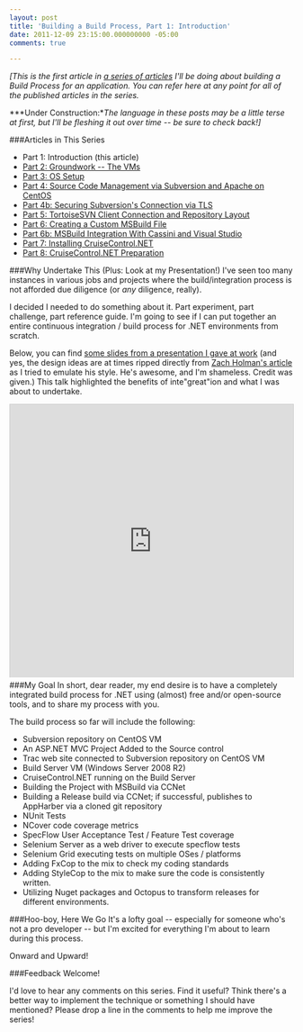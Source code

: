 ```yaml
---
layout: post
title: 'Building a Build Process, Part 1: Introduction'
date: 2011-12-09 23:15:00.000000000 -05:00
comments: true

---
```



*[This is the first article in [a series of articles](http://skwordpresstoghost.azurewebsites.net/search/label/building%20a%20build%20process) I'll be doing about building a Build Process for an application. You can refer here at any point for all of the published articles in the series.*

***Under Construction:**The language in these posts may be a little terse at first, but I'll be fleshing it out over time -- be sure to check back!]*

###Articles in This Series
* Part 1: Introduction (this article)
* [Part 2: Groundwork -- The VMs](http://skwordpresstoghost.azurewebsites.net/?p=661)
* [Part 3: OS Setup](http://skwordpresstoghost.azurewebsites.net/?p=641)
* [Part 4: Source Code Management via Subversion and Apache on CentOS](http://skwordpresstoghost.azurewebsites.net/?p=631)
* [Part 4b: Securing Subversion's Connection via TLS](http://skwordpresstoghost.azurewebsites.net/?p=601)
* [Part 5: TortoiseSVN Client Connection and Repository Layout](http://skwordpresstoghost.azurewebsites.net/?p=591)
* [Part 6: Creating a Custom MSBuild File](http://skwordpresstoghost.azurewebsites.net/?p=561)
* [Part 6b: MSBuild Integration With Cassini and Visual Studio](http://skwordpresstoghost.azurewebsites.net/?p=511)
* [Part 7: Installing CruiseControl.NET](http://skwordpresstoghost.azurewebsites.net/?p=501)
* [Part 8: CruiseControl.NET Preparation](http://skwordpresstoghost.azurewebsites.net/?p=491)

###Why Undertake This (Plus: Look at my Presentation!)
I've seen too many instances in various jobs and projects where the build/integration process is not afforded due diligence (or *any* diligence, really).

I decided I needed to do something about it. Part experiment, part challenge, part reference guide. I'm going to see if I can put together an entire continuous integration / build process for .NET environments from scratch.

Below, you can find [some slides from a presentation I gave at work](http://www.slideshare.net/SeanKilleen1/integreation) (and yes, the design ideas are at times ripped directly from [Zach Holman's article](http://zachholman.com/posts/slide-design-for-developers/) as I tried to emulate his style. He's awesome, and I'm shameless. Credit was given.) This talk highlighted the benefits of inte"great"ion and what I was about to undertake.

<iframe src="http://www.slideshare.net/slideshow/embed_code/10484958?rel=0" width="595" height="485" frameborder="0" marginwidth="0" marginheight="0" scrolling="no" style="border:1px solid #CCC; border-width:1px 1px 0; margin-bottom:5px; max-width: 100%;" allowfullscreen> </iframe>
###My Goal
In short, dear reader, my end desire is to have a completely integrated build process for .NET using (almost) free and/or open-source tools, and to share my process with you.

The build process so far will include the following:

* Subversion repository on CentOS VM
* An ASP.NET MVC Project Added to the Source control
* Trac web site connected to Subversion repository on CentOS VM
* Build Server VM (Windows Server 2008 R2)
* CruiseControl.NET running on the Build Server
* Building the Project with MSBuild via CCNet
* Building a Release build via CCNet; if successful, publishes to AppHarber via a cloned git repository
* NUnit Tests
* NCover code coverage metrics
* SpecFlow User Acceptance Test / Feature Test coverage
* Selenium Server as a web driver to execute specflow tests
* Selenium Grid executing tests on multiple OSes / platforms
* Adding FxCop to the mix to check my coding standards
* Adding StyleCop to the mix to make sure the code is consistently written.
* Utilizing Nuget packages and Octopus to transform releases for different environments.

###Hoo-boy, Here We Go
It's a lofty goal -- especially for someone who's not a pro developer -- but I'm excited for everything I'm about to learn during this process.

Onward and Upward!

###Feedback Welcome!

I'd love to hear any comments on this series. Find it useful? Think there's a better way to implement the technique or something I should have mentioned? Please drop a line in the comments to help me improve the series!
